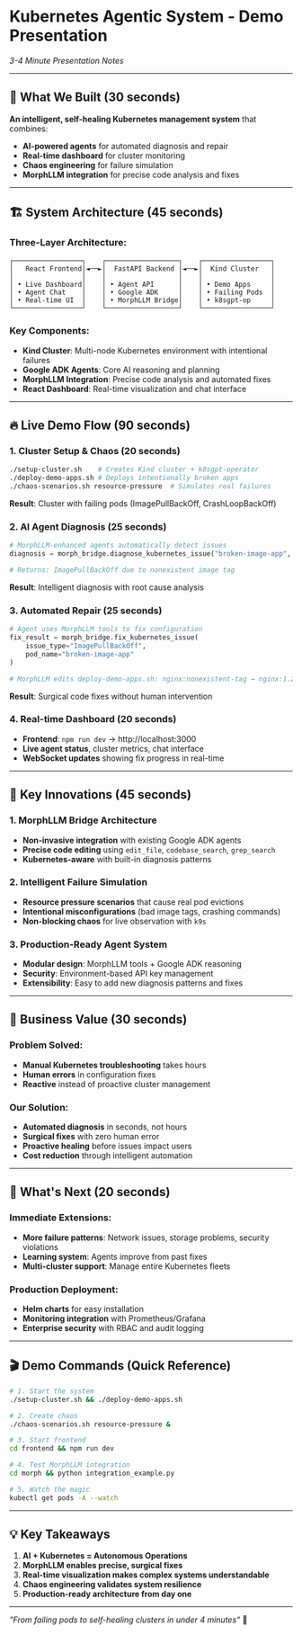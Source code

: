 # Kubernetes Agentic System - Demo Presentation
*3-4 Minute Presentation Notes*

---

## 🎯 **What We Built** (30 seconds)

**An intelligent, self-healing Kubernetes management system** that combines:
- **AI-powered agents** for automated diagnosis and repair
- **Real-time dashboard** for cluster monitoring
- **Chaos engineering** for failure simulation
- **MorphLLM integration** for precise code analysis and fixes

---

## 🏗️ **System Architecture** (45 seconds)

### **Three-Layer Architecture:**

```
┌─────────────────┐    ┌──────────────────┐    ┌─────────────────┐
│   React Frontend│◄──►│  FastAPI Backend │◄──►│  Kind Cluster   │
│                 │    │                  │    │                 │
│ • Live Dashboard│    │ • Agent API      │    │ • Demo Apps     │
│ • Agent Chat    │    │ • Google ADK     │    │ • Failing Pods  │
│ • Real-time UI  │    │ • MorphLLM Bridge│    │ • k8sgpt-op     │
└─────────────────┘    └──────────────────┘    └─────────────────┘
```

### **Key Components:**
- **Kind Cluster**: Multi-node Kubernetes environment with intentional failures
- **Google ADK Agents**: Core AI reasoning and planning
- **MorphLLM Integration**: Precise code analysis and automated fixes
- **React Dashboard**: Real-time visualization and chat interface

---

## 🔥 **Live Demo Flow** (90 seconds)

### **1. Cluster Setup & Chaos** (20 seconds)
```bash
./setup-cluster.sh    # Creates Kind cluster + k8sgpt-operator
./deploy-demo-apps.sh # Deploys intentionally broken apps
./chaos-scenarios.sh resource-pressure  # Simulates real failures
```

**Result**: Cluster with failing pods (ImagePullBackOff, CrashLoopBackOff)

### **2. AI Agent Diagnosis** (25 seconds)
```python
# MorphLLM-enhanced agents automatically detect issues
diagnosis = morph_bridge.diagnose_kubernetes_issue("broken-image-app", "frontend")

# Returns: ImagePullBackOff due to nonexistent image tag
```

**Result**: Intelligent diagnosis with root cause analysis

### **3. Automated Repair** (25 seconds)
```python
# Agent uses MorphLLM tools to fix configuration
fix_result = morph_bridge.fix_kubernetes_issue(
    issue_type="ImagePullBackOff", 
    pod_name="broken-image-app"
)

# MorphLLM edits deploy-demo-apps.sh: nginx:nonexistent-tag → nginx:1.21
```

**Result**: Surgical code fixes without human intervention

### **4. Real-time Dashboard** (20 seconds)
- **Frontend**: `npm run dev` → http://localhost:3000
- **Live agent status**, cluster metrics, chat interface
- **WebSocket updates** showing fix progress in real-time

---

## 🚀 **Key Innovations** (45 seconds)

### **1. MorphLLM Bridge Architecture**
- **Non-invasive integration** with existing Google ADK agents
- **Precise code editing** using `edit_file`, `codebase_search`, `grep_search`
- **Kubernetes-aware** with built-in diagnosis patterns

### **2. Intelligent Failure Simulation**
- **Resource pressure scenarios** that cause real pod evictions
- **Intentional misconfigurations** (bad image tags, crashing commands)
- **Non-blocking chaos** for live observation with `k9s`

### **3. Production-Ready Agent System**
- **Modular design**: MorphLLM tools + Google ADK reasoning
- **Security**: Environment-based API key management
- **Extensibility**: Easy to add new diagnosis patterns and fixes

---

## 🎯 **Business Value** (30 seconds)

### **Problem Solved:**
- **Manual Kubernetes troubleshooting** takes hours
- **Human errors** in configuration fixes
- **Reactive** instead of proactive cluster management

### **Our Solution:**
- **Automated diagnosis** in seconds, not hours
- **Surgical fixes** with zero human error
- **Proactive healing** before issues impact users
- **Cost reduction** through intelligent automation

---

## 🔮 **What's Next** (20 seconds)

### **Immediate Extensions:**
- **More failure patterns**: Network issues, storage problems, security violations
- **Learning system**: Agents improve from past fixes
- **Multi-cluster support**: Manage entire Kubernetes fleets

### **Production Deployment:**
- **Helm charts** for easy installation
- **Monitoring integration** with Prometheus/Grafana
- **Enterprise security** with RBAC and audit logging

---

## 🎬 **Demo Commands** (Quick Reference)

```bash
# 1. Start the system
./setup-cluster.sh && ./deploy-demo-apps.sh

# 2. Create chaos
./chaos-scenarios.sh resource-pressure &

# 3. Start frontend
cd frontend && npm run dev

# 4. Test MorphLLM integration
cd morph && python integration_example.py

# 5. Watch the magic
kubectl get pods -A --watch
```

---

## 💡 **Key Takeaways**

1. **AI + Kubernetes = Autonomous Operations**
2. **MorphLLM enables precise, surgical fixes**
3. **Real-time visualization makes complex systems understandable**
4. **Chaos engineering validates system resilience**
5. **Production-ready architecture from day one**

---

*"From failing pods to self-healing clusters in under 4 minutes"* 🚀
